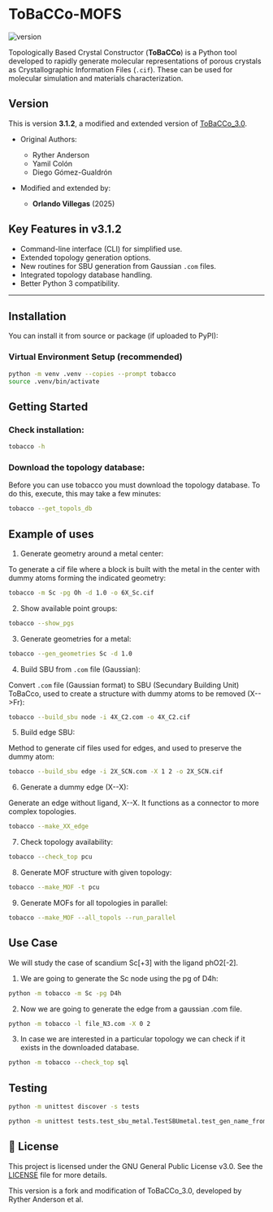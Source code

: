 # ToBaCCo-MOFS

![version](https://img.shields.io/badge/version-3.1.2-blue)


Topologically Based Crystal Constructor (**ToBaCCo**) is a Python tool developed to rapidly generate molecular representations of porous crystals as Crystallographic Information Files (`.cif`). These can be used for molecular simulation and materials characterization.

## Version

This is version **3.1.2**, a modified and extended version of [ToBaCCo_3.0](https://github.com/tobacco-mofs/tobacco_3.0).

- Original Authors:
  - Ryther Anderson
  - Yamil Colón
  - Diego Gómez-Gualdrón

- Modified and extended by:
  - **Orlando Villegas** (2025)


## Key Features in v3.1.2

- Command-line interface (CLI) for simplified use.
- Extended topology generation options.
- New routines for SBU generation from Gaussian `.com` files.
- Integrated topology database handling.
- Better Python 3 compatibility.

---


## Installation

You can install it from source or package (if uploaded to PyPI):

### Virtual Environment Setup (recommended)

```bash
python -m venv .venv --copies --prompt tobacco
source .venv/bin/activate
```

## Getting Started


### Check installation:


```bash
tobacco -h
```

### Download the topology database:

Before you can use tobacco you must download the topology database. To do this, execute, this may take a few minutes:

```bash
tobacco --get_topols_db
```

## Example of uses

1. Generate geometry around a metal center:

To generate a cif file where a block is built with the metal in the center with dummy atoms forming the indicated geometry:

```bash
tobacco -m Sc -pg Oh -d 1.0 -o 6X_Sc.cif
```

2. Show available point groups:

```bash
tobacco --show_pgs
```

3. Generate geometries for a metal:

```bash
tobacco --gen_geometries Sc -d 1.0
```

4. Build SBU from `.com` file (Gaussian):

Convert `.com` file (Gaussian format) to SBU (Secundary Building Unit) ToBaCco, used to create a structure with dummy atoms to be removed (X-->Fr):

```bash
tobacco --build_sbu node -i 4X_C2.com -o 4X_C2.cif
```

5. Build edge SBU:

Method to generate cif files used for edges, and used to preserve the dummy atom:

```bash
tobacco --build_sbu edge -i 2X_SCN.com -X 1 2 -o 2X_SCN.cif
```


6. Generate a dummy edge (X--X):

Generate an edge without ligand, X--X. It functions as a connector to more complex topologies.

```bash
tobacco --make_XX_edge
```


7. Check topology availability:

```bash
tobacco --check_top pcu
```

8. Generate MOF structure with given topology:


```bash
tobacco --make_MOF -t pcu
```

9. Generate MOFs for all topologies in parallel:


```bash
tobacco --make_MOF --all_topols --run_parallel
```

## Use Case

We will study the case of scandium Sc[+3] with the ligand phO2[-2].

1. We are going to generate the Sc node using the pg of D4h:

```bash
python -m tobacco -m Sc -pg D4h
```

2. Now we are going to generate the edge from a gaussian .com file.

```bash
python -m tobacco -l file_N3.com -X 0 2
```

3. In case we are interested in a particular topology we can check if it exists in the downloaded database.

```bash
python -m tobacco --check_top sql
```

## Testing

```bash
python -m unittest discover -s tests
```

```bash
python -m unittest tests.test_sbu_metal.TestSBUmetal.test_gen_name_from_sbu_valid
```

## 📄 License

This project is licensed under the GNU General Public License v3.0. See the [LICENSE](./LICENSE) file for more details.

This version is a fork and modification of ToBaCCo_3.0, developed by Ryther Anderson et al.